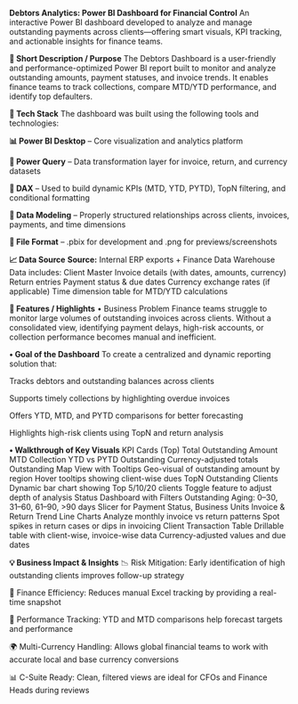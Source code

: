  **Debtors Analytics: Power BI Dashboard for Financial Control**
An interactive Power BI dashboard developed to analyze and manage outstanding payments across clients—offering smart visuals, KPI tracking, and actionable insights for finance teams.

**📄 Short Description / Purpose**
The Debtors Dashboard is a user-friendly and performance-optimized Power BI report built to monitor and analyze outstanding amounts, payment statuses, and invoice trends. It enables finance teams to track collections, compare MTD/YTD performance, and identify top defaulters.

**🧰 Tech Stack**
The dashboard was built using the following tools and technologies:

**📊 Power BI Desktop** – Core visualization and analytics platform

**🔄 Power Query** – Data transformation layer for invoice, return, and currency datasets

**🧠 DAX** – Used to build dynamic KPIs (MTD, YTD, PYTD), TopN filtering, and conditional formatting

**🧩 Data Modeling** – Properly structured relationships across clients, invoices, payments, and time dimensions

**📁 File Format** – .pbix for development and .png for previews/screenshots

**📈 Data Source**
**Source:** Internal ERP exports + Finance Data Warehouse
Data includes:
Client Master
Invoice details (with dates, amounts, currency)
Return entries
Payment status & due dates
Currency exchange rates (if applicable)
Time dimension table for MTD/YTD calculations

**🚀 Features / Highlights**
• Business Problem
Finance teams struggle to monitor large volumes of outstanding invoices across clients. Without a consolidated view, identifying payment delays, high-risk accounts, or collection performance becomes manual and inefficient.

**• Goal of the Dashboard**
To create a centralized and dynamic reporting solution that:

Tracks debtors and outstanding balances across clients

Supports timely collections by highlighting overdue invoices

Offers YTD, MTD, and PYTD comparisons for better forecasting

Highlights high-risk clients using TopN and return analysis

**• Walkthrough of Key Visuals**
KPI Cards (Top)
Total Outstanding Amount
MTD Collection
YTD vs PYTD Outstanding
Currency-adjusted totals
Outstanding Map View with Tooltips
Geo-visual of outstanding amount by region
Hover tooltips showing client-wise dues
TopN Outstanding Clients
Dynamic bar chart showing Top 5/10/20 clients
Toggle feature to adjust depth of analysis
Status Dashboard with Filters
Outstanding Aging: 0–30, 31–60, 61–90, >90 days
Slicer for Payment Status, Business Units
Invoice & Return Trend Line Charts
Analyze monthly invoice vs return patterns
Spot spikes in return cases or dips in invoicing
Client Transaction Table
Drillable table with client-wise, invoice-wise data
Currency-adjusted values and due dates

**💡 Business Impact & Insights**
📉 Risk Mitigation: Early identification of high outstanding clients improves follow-up strategy

💬 Finance Efficiency: Reduces manual Excel tracking by providing a real-time snapshot

🧮 Performance Tracking: YTD and MTD comparisons help forecast targets and performance

🌍 Multi-Currency Handling: Allows global financial teams to work with accurate local and base currency conversions

📊 C-Suite Ready: Clean, filtered views are ideal for CFOs and Finance Heads during reviews

